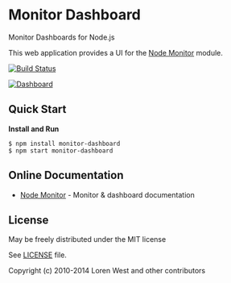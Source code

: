 Monitor Dashboard
=================

Monitor Dashboards for Node.js

This web application provides a UI for the [Node Monitor](http://npmjs.org/package/monitor) module.

[![Build Status](https://secure.travis-ci.org/lorenwest/monitor-dashboard.png?branch=master)](https://travis-ci.org/lorenwest/monitor-dashboard)

[![Dashboard](http://lorenwest.github.io/node-monitor/img/dashboard.png)](http://lorenwest.github.io/node-monitor)

Quick Start
-----------

**Install and Run**

    $ npm install monitor-dashboard
    $ npm start monitor-dashboard

Online Documentation
--------------------

* [Node Monitor](http://lorenwest.github.io/node-monitor) - Monitor & dashboard documentation

License
-------

May be freely distributed under the MIT license

See [LICENSE](https://github.com/lorenwest/monitor-dashboard/blob/master/LICENSE) file.

Copyright (c) 2010-2014 Loren West and other contributors
